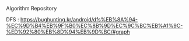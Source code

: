 Algorithm Repository 

DFS : https://bughunting.kr/android/dfs%EB%8A%94-%EC%9D%B4%EB%9F%B0%EC%8B%9D%EC%9C%BC%EB%A1%9C-%ED%92%80%EB%8D%94%EB%9D%BC/#graph

